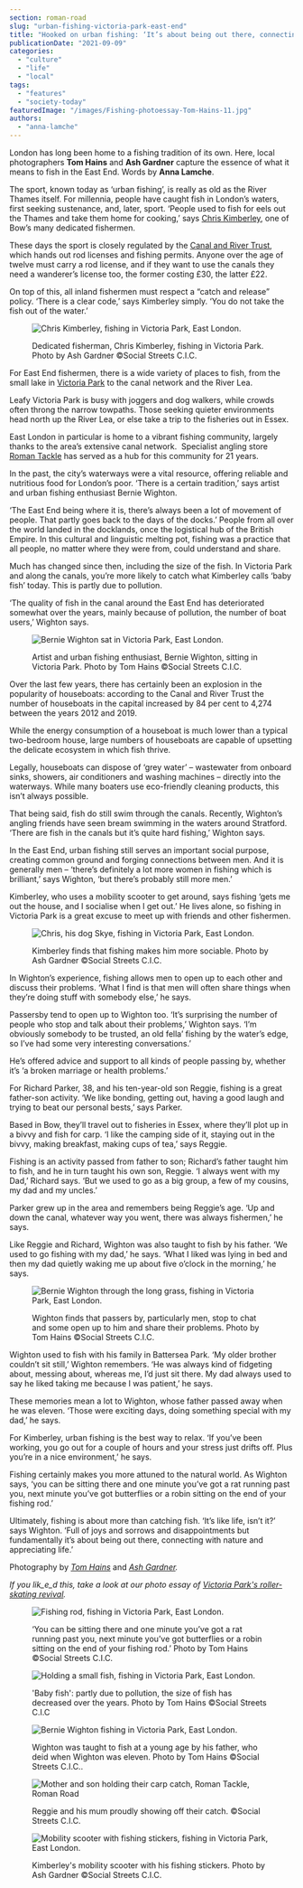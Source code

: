 ```yaml
---
section: roman-road
slug: "urban-fishing-victoria-park-east-end"
title: "Hooked on urban fishing: ‘It’s about being out there, connecting with nature and appreciating life.’"
publicationDate: "2021-09-09"
categories: 
  - "culture"
  - "life"
  - "local"
tags: 
  - "features"
  - "society-today"
featuredImage: "/images/Fishing-photoessay-Tom-Hains-11.jpg"
authors: 
  - "anna-lamche"
---
```


London has long been home to a fishing tradition of its own. Here, local photographers **Tom Hains** and **Ash Gardner** capture the essence of what it means to fish in the East End. Words by **Anna Lamche**.

The sport, known today as ‘urban fishing’, is really as old as the River Thames itself. For millennia, people have caught fish in London’s waters, first seeking sustenance, and, later, sport. ‘People used to fish for eels out the Thames and take them home for cooking,’ says [Chris Kimberley](https://romanroadlondon.com/portrait-cheeky-cockney-life-after-being-postman/), one of Bow’s many dedicated fishermen. 

These days the sport is closely regulated by the [Canal and River Trust](https://canalrivertrust.org.uk), which hands out rod licenses and fishing permits. Anyone over the age of twelve must carry a rod license, and if they want to use the canals they need a wanderer’s license too, the former costing £30, the latter £22.

On top of this, all inland fishermen must respect a “catch and release” policy. ‘There is a clear code,’ says Kimberley simply. ‘You do not take the fish out of the water.’ 

<figure>

![Chris Kimberley, fishing in Victoria Park, East London.](/images/Fishing-photoessay-Tom-Hains-16-1024x683.jpg)

<figcaption>

Dedicated fisherman, Chris Kimberley, fishing in Victoria Park. Photo by Ash Gardner ©Social Streets C.I.C.

</figcaption>

</figure>

For East End fishermen, there is a wide variety of places to fish, from the small lake in [Victoria Park](https://romanroadlondon.com/victoria-park-east-london-bow/) to the canal network and the River Lea.

Leafy Victoria Park is busy with joggers and dog walkers, while crowds often throng the narrow towpaths. Those seeking quieter environments head north up the River Lea, or else take a trip to the fisheries out in Essex.

East London in particular is home to a vibrant fishing community, largely thanks to the area’s extensive canal network.  Specialist angling store [Roman Tackle](https://romanroadlondon.com/roman-tackle-fishing-shop/) has served as a hub for this community for 21 years. 

In the past, the city’s waterways were a vital resource, offering reliable and nutritious food for London’s poor. ‘There is a certain tradition,’ says artist and urban fishing enthusiast Bernie Wighton.

‘The East End being where it is, there’s always been a lot of movement of people. That partly goes back to the days of the docks.’ People from all over the world landed in the docklands, once the logistical hub of the British Empire. In this cultural and linguistic melting pot, fishing was a practice that all people, no matter where they were from, could understand and share.

Much has changed since then, including the size of the fish. In Victoria Park and along the canals, you’re more likely to catch what Kimberley calls ‘baby fish’ today. This is partly due to pollution.

‘The quality of fish in the canal around the East End has deteriorated somewhat over the years, mainly because of pollution, the number of boat users,’ Wighton says. 

<figure>

![Bernie Wighton sat in Victoria Park, East London.](/images/Fishing-photoessay-Tom-Hains-4-1024x683.jpg)

<figcaption>

Artist and urban fishing enthusiast, Bernie Wighton, sitting in Victoria Park. Photo by Tom Hains ©Social Streets C.I.C.

</figcaption>

</figure>

Over the last few years, there has certainly been an explosion in the popularity of houseboats: according to the Canal and River Trust the number of houseboats in the capital increased by 84 per cent to 4,274 between the years 2012 and 2019.

While the energy consumption of a houseboat is much lower than a typical two-bedroom house, large numbers of houseboats are capable of upsetting the delicate ecosystem in which fish thrive. 

Legally, houseboats can dispose of ‘grey water’ – wastewater from onboard sinks, showers, air conditioners and washing machines – directly into the waterways. While many boaters use eco-friendly cleaning products, this isn’t always possible. 

That being said, fish do still swim through the canals. Recently, Wighton’s angling friends have seen bream swimming in the waters around Stratford. ‘There are fish in the canals but it’s quite hard fishing,’ Wighton says.

In the East End, urban fishing still serves an important social purpose, creating common ground and forging connections between men. And it is generally men – ‘there’s definitely a lot more women in fishing which is brilliant,’ says Wighton, ‘but there’s probably still more men.’ 

Kimberley, who uses a mobility scooter to get around, says fishing ‘gets me out the house, and I socialise when I get out.’ He lives alone, so fishing in Victoria Park is a great excuse to meet up with friends and other fishermen. 

<figure>

![Chris, his dog Skye, fishing in Victoria Park, East London.](/images/Fishing-photoessay-Tom-Hains-24-1024x679.jpg)

<figcaption>

Kimberley finds that fishing makes him more sociable. Photo by Ash Gardner ©Social Streets C.I.C.

</figcaption>

</figure>

In Wighton’s experience, fishing allows men to open up to each other and discuss their problems. ‘What I find is that men will often share things when they’re doing stuff with somebody else,’ he says.

Passersby tend to open up to Wighton too. ‘It’s surprising the number of people who stop and talk about their problems,’ Wighton says. ‘I’m obviously somebody to be trusted, an old fella’ fishing by the water’s edge, so I’ve had some very interesting conversations.’ 

He’s offered advice and support to all kinds of people passing by, whether it’s ‘a broken marriage or health problems.’

For Richard Parker, 38, and his ten-year-old son Reggie, fishing is a great father-son activity. ‘We like bonding, getting out, having a good laugh and trying to beat our personal bests,’ says Parker. 

Based in Bow, they’ll travel out to fisheries in Essex, where they’ll plot up in a bivvy and fish for carp. ‘I like the camping side of it, staying out in the bivvy, making breakfast, making cups of tea,’ says Reggie. 

Fishing is an activity passed from father to son; Richard’s father taught him to fish, and he in turn taught his own son, Reggie. ‘I always went with my Dad,’ Richard says. ‘But we used to go as a big group, a few of my cousins, my dad and my uncles.’

Parker grew up in the area and remembers being Reggie’s age. ‘Up and down the canal, whatever way you went, there was always fishermen,’ he says. 

Like Reggie and Richard, Wighton was also taught to fish by his father. ‘We used to go fishing with my dad,’ he says. ‘What I liked was lying in bed and then my dad quietly waking me up about five o’clock in the morning,’ he says. 

<figure>

![Bernie Wighton through the long grass, fishing in Victoria Park, East London.](/images/Fishing-photoessay-Tom-Hains-1-1024x683.jpg)

<figcaption>

Wighton finds that passers by, particularly men, stop to chat and some open up to him and share their problems. Photo by Tom Hains ©Social Streets C.I.C.

</figcaption>

</figure>

Wighton used to fish with his family in Battersea Park. ‘My older brother couldn’t sit still,’ Wighton remembers. ‘He was always kind of fidgeting about, messing about, whereas me, I’d just sit there. My dad always used to say he liked taking me because I was patient,’ he says. 

These memories mean a lot to Wighton, whose father passed away when he was eleven. ‘Those were exciting days, doing something special with my dad,’ he says.

For Kimberley, urban fishing is the best way to relax. ‘If you’ve been working, you go out for a couple of hours and your stress just drifts off. Plus you’re in a nice environment,’ he says. 

Fishing certainly makes you more attuned to the natural world. As Wighton says, ‘you can be sitting there and one minute you’ve got a rat running past you, next minute you’ve got butterflies or a robin sitting on the end of your fishing rod.’

Ultimately, fishing is about more than catching fish. ‘It’s like life, isn’t it?’ says Wighton. ‘Full of joys and sorrows and disappointments but fundamentally it’s about being out there, connecting with nature and appreciating life.’

Photography by _[Tom Hains](https://www.tomhainsphotography.com/)_ and _[Ash Gardner](https://www.instagram.com/ash__gardner/?utm_medium=copy_link)._

_If you lik_e_d this, take a look at our photo essay of [Victoria Park's roller-skating revival](https://romanroadlondon.com/roller-skating-victoria-park-photoessay/)._

<figure>

![Fishing rod, fishing in Victoria Park, East London.](/images/Fishing-photoessay-Tom-Hains-5-1024x683.jpg)

<figcaption>

‘You can be sitting there and one minute you’ve got a rat running past you, next minute you’ve got butterflies or a robin sitting on the end of your fishing rod.’ Photo by Tom Hains ©Social Streets C.I.C.

</figcaption>

</figure>

<figure>

![Holding a small fish, fishing in Victoria Park, East London.](/images/Fishing-photoessay-Tom-Hains-13-1024x683.jpg)

<figcaption>

'Baby fish': partly due to pollution, the size of fish has decreased over the years. Photo by Tom Hains ©Social Streets C.I.C

</figcaption>

</figure>

<figure>

![Bernie Wighton fishing in Victoria Park, East London.](/images/Fishing-photoessay-Tom-Hains-2-1024x683.jpg)

<figcaption>

Wighton was taught to fish at a young age by his father, who deid when Wighton was eleven. Photo by Tom Hains ©Social Streets C.I.C..

</figcaption>

</figure>

<figure>

![Mother and son holding their carp catch, Roman Tackle, Roman Road](/images/Roman-Tackle-fishing-shop-Roman-Road-4.jpg)

<figcaption>

Reggie and his mum proudly showing off their catch. ©Social Streets C.I.C.

</figcaption>

</figure>

<figure>

![Mobility scooter with fishing stickers, fishing in Victoria Park, East London.](/images/Fishing-photoessay-Tom-Hains-25.jpg)

<figcaption>

Kimberley's mobility scooter with his fishing stickers. Photo by Ash Gardner ©Social Streets C.I.C.

</figcaption>

</figure>



